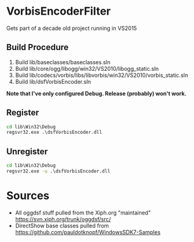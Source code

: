 # VorbisEncoderFilter
Gets part of a decade old project running in VS2015

## Build Procedure
1. Build lib/baseclasses/baseclasses.sln
2. Build lib/core/ogg/libogg/win32/VS2010/libogg_static.sln
3. Build lib/codecs/vorbis/libs/libvorbis/win32/VS2010/vorbis_static.sln
4. Build lib/dsfVorbisEncoder.sln

**Note that I've only configured Debug. Release (probably) won't work.**

## Register
```cmd
cd lib\Win32\Debug
regsvr32.exe .\dsfVorbisEncoder.dll
```

## Unregister
```cmd
cd lib\Win32\Debug
regsvr32.exe -u .\dsfVorbisEncoder.dll
```

# Sources
* All oggdsf stuff pulled from the Xiph.org "maintained" https://svn.xiph.org/trunk/oggdsf/src/
* DirectShow base classes pulled from https://github.com/pauldotknopf/WindowsSDK7-Samples

